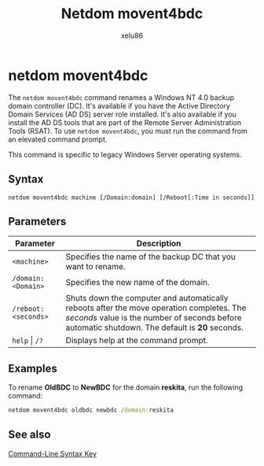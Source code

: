 ﻿---
title: Netdom movent4bdc
description: Netdom movent4bdc is a command-line utility that renames a Windows NT 4.0 backup domain controller in Windows Server.
ms.topic: reference
ms.author: alalve
author: xelu86
ms.date: 06/09/2025
---

# netdom movent4bdc

The `netdom movent4bdc` command renames a Windows NT 4.0 backup domain controller (DC). It's available if you have the Active Directory Domain Services (AD DS) server role installed. It's also available if you install the AD DS tools that are part of the Remote Server Administration Tools (RSAT). To use `netdom movent4bdc`, you must run the command from an elevated command prompt.

This command is specific to legacy Windows Server operating systems.

## Syntax

```
netdom movent4bdc machine [/Domain:domain] [/Reboot[:Time in seconds]]
```

## Parameters

| Parameter | Description |
|---|---|
| `<machine>` | Specifies the name of the backup DC that you want to rename. |
| `/domain:<Domain>` | Specifies the new name of the domain. |
| `/reboot:<seconds>` | Shuts down the computer and automatically reboots after the move operation completes. The *seconds* value is the number of seconds before automatic shutdown. The default is **20** seconds. |
| `help` \| `/?` | Displays help at the command prompt. |

## Examples

To rename **OldBDC** to **NewBDC** for the domain **reskita**, run the following command:

```cmd
netdom movent4bdc oldbdc newbdc /domain:reskita
```

## See also

[Command-Line Syntax Key](command-line-syntax-key.md)
